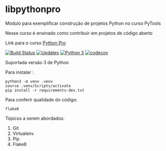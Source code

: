 # libpythonpro
Módulo para exemplificar construção de projetos Python no curso PyTools

Nesse curso é ensinado como contribuir em projetos de código aberto

Link para o curso [Python Pro](https://www.pythonpro.br/)

[![Build Status](https://travis-ci.org/jefersonbernardes/libpythonpro.svg?branch=master)](https://travis-ci.org/jefersonbernardes/libpythonpro)
[![Updates](https://pyup.io/repos/github/jefersonbernardes/libpythonpro/shield.svg)](https://pyup.io/repos/github/jefersonbernardes/libpythonpro/)
[![Python 3](https://pyup.io/repos/github/jefersonbernardes/libpythonpro/python-3-shield.svg)](https://pyup.io/repos/github/jefersonbernardes/libpythonpro/)
[![codecov](https://codecov.io/gh/jefersonbernardes/libpythonpro/branch/master/graph/badge.svg)](https://codecov.io/gh/jefersonbernardes/libpythonpro)

Suportada versão 3 de Python

Para instalar :

```console
python3 -m venv .venv
source .venv/Scripts/activate
pip install -r requirements-dev.txt
```

Para conferir qualidade do código:
```console
flake8
```

Tópicos a serem abordados:
1. Git
2. Virtualenv
3. Pip
4. Flake8


